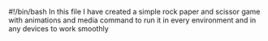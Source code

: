 #!/bin/bash
In this file I have created a simple rock paper and scissor game with animations and media command to run it in every environment and in any devices to work smoothly 
